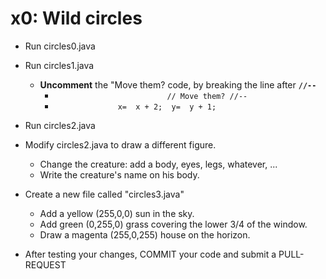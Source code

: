 # x0:  Wild circles

* Run circles0.java

* Run circles1.java
  * __Uncomment__ the "Move them? code, by breaking the line after __`//--`__
    * `                         // Move them? //--`
    * `              x=  x + 2;  y=  y + 1;`

* Run circles2.java
 * Modify circles2.java to draw a different figure.
    * Change the creature:  add a body, eyes, legs, whatever, ...
    * Write the creature's name on his body.
    
* Create a new file called "circles3.java"
    * Add a yellow (255,0,0) sun in the sky.
    * Add green (0,255,0) grass covering the lower 3/4 of the window.
    * Draw a magenta (255,0,255) house on the horizon.

* After testing your changes, COMMIT your code and submit a PULL-REQUEST
